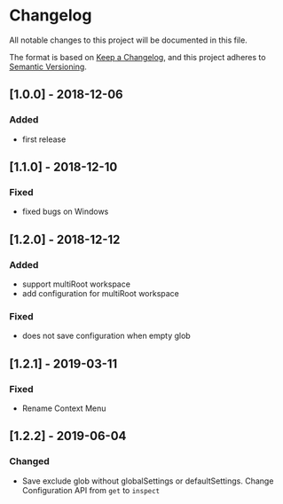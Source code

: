# Changelog
All notable changes to this project will be documented in this file.

The format is based on [Keep a Changelog](https://keepachangelog.com/en/1.0.0/),
and this project adheres to [Semantic Versioning](https://semver.org/spec/v2.0.0.html).

## [1.0.0] - 2018-12-06

### Added 

* first release

## [1.1.0] - 2018-12-10

### Fixed

* fixed bugs on Windows 

## [1.2.0] - 2018-12-12

### Added

* support multiRoot workspace
* add configuration for multiRoot workspace

### Fixed 

* does not save configuration when empty glob

## [1.2.1] - 2019-03-11

### Fixed

* Rename Context Menu 

## [1.2.2] - 2019-06-04

### Changed

* Save exclude glob without globalSettings or defaultSettings. Change Configuration API from `get` to  `inspect`
